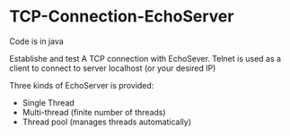 # TCP-Connection-EchoServer

Code is in java

Establishe and test A TCP connection with EchoSever.
Telnet is used as a client to connect to server localhost (or your desired IP)

Three kinds of EchoServer is provided:
* Single Thread 
* Multi-thread (finite number of threads)
* Thread pool (manages threads automatically)
